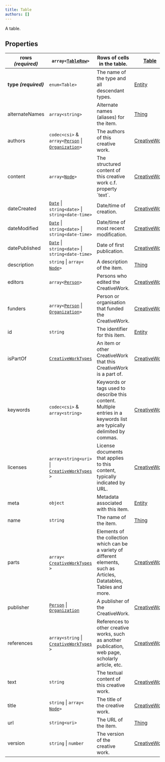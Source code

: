 ```yaml
---
title: Table
authors: []
---
```


A table.

## Properties

| **rows _(required)_** | `array<`​[`TableRow`](./TableRow.html)​`>`                                                     | Rows of cells in the table.                                                                                              | [Table](./Table.html)               |
| --------------------- | ---------------------------------------------------------------------------------------------- | ------------------------------------------------------------------------------------------------------------------------ | ----------------------------------- |
| **type _(required)_** | `enum<`​`Table`​`>`                                                                            | The name of the type and all descendant types.                                                                           | [Entity](./Entity.html)             |
| alternateNames        | `array<`​`string`​`>`                                                                          | Alternate names (aliases) for the item.                                                                                  | [Thing](./Thing.html)               |
| authors               | `codec<csi>` & `array<`​[`Person`](./Person.html) \| [`Organization`](./Organization.html)​`>` | The authors of this creative work.                                                                                       | [CreativeWork](./CreativeWork.html) |
| content               | `array<`​[`Node`](./Node.html)​`>`                                                             | The structured content of this creative work c.f. property \`text\`.                                                     | [CreativeWork](./CreativeWork.html) |
| dateCreated           | [`Date`](./Date.html) \| `string<date>` \| `string<date-time>`                                 | Date/time of creation.                                                                                                   | [CreativeWork](./CreativeWork.html) |
| dateModified          | [`Date`](./Date.html) \| `string<date>` \| `string<date-time>`                                 | Date/time of most recent modification.                                                                                   | [CreativeWork](./CreativeWork.html) |
| datePublished         | [`Date`](./Date.html) \| `string<date>` \| `string<date-time>`                                 | Date of first publication.                                                                                               | [CreativeWork](./CreativeWork.html) |
| description           | `string` \| `array<`​[`Node`](./Node.html)​`>`                                                 | A description of the item.                                                                                               | [Thing](./Thing.html)               |
| editors               | `array<`​[`Person`](./Person.html)​`>`                                                         | Persons who edited the CreativeWork.                                                                                     | [CreativeWork](./CreativeWork.html) |
| funders               | `array<`​[`Person`](./Person.html) \| [`Organization`](./Organization.html)​`>`                | Person or organisation that funded the CreativeWork.                                                                     | [CreativeWork](./CreativeWork.html) |
| id                    | `string`                                                                                       | The identifier for this item.                                                                                            | [Entity](./Entity.html)             |
| isPartOf              | [`CreativeWorkTypes`](./CreativeWorkTypes.html)                                                | An item or other CreativeWork that this CreativeWork is a part of.                                                       | [CreativeWork](./CreativeWork.html) |
| keywords              | `codec<csi>` & `array<`​`string`​`>`                                                           | Keywords or tags used to describe this content. Multiple entries in a keywords list are typically delimited by commas.   | [CreativeWork](./CreativeWork.html) |
| licenses              | `array<`​`string<uri>` \| [`CreativeWorkTypes`](./CreativeWorkTypes.html)​`>`                  | License documents that applies to this content, typically indicated by URL.                                              | [CreativeWork](./CreativeWork.html) |
| meta                  | `object`                                                                                       | Metadata associated with this item.                                                                                      | [Entity](./Entity.html)             |
| name                  | `string`                                                                                       | The name of the item.                                                                                                    | [Thing](./Thing.html)               |
| parts                 | `array<`​[`CreativeWorkTypes`](./CreativeWorkTypes.html)​`>`                                   | Elements of the collection which can be a variety of different elements, such as Articles, Datatables, Tables and more.  | [CreativeWork](./CreativeWork.html) |
| publisher             | [`Person`](./Person.html) \| [`Organization`](./Organization.html)                             | A publisher of the CreativeWork.                                                                                         | [CreativeWork](./CreativeWork.html) |
| references            | `array<`​`string` \| [`CreativeWorkTypes`](./CreativeWorkTypes.html)​`>`                       | References to other creative works, such as another publication, web page, scholarly article, etc.                       | [CreativeWork](./CreativeWork.html) |
| text                  | `string`                                                                                       | The textual content of this creative work.                                                                               | [CreativeWork](./CreativeWork.html) |
| title                 | `string` \| `array<`​[`Node`](./Node.html)​`>`                                                 | The title of the creative work.                                                                                          | [CreativeWork](./CreativeWork.html) |
| url                   | `string<uri>`                                                                                  | The URL of the item.                                                                                                     | [Thing](./Thing.html)               |
| version               | `string` \| `number`                                                                           | The version of the creative work.                                                                                        | [CreativeWork](./CreativeWork.html) |
